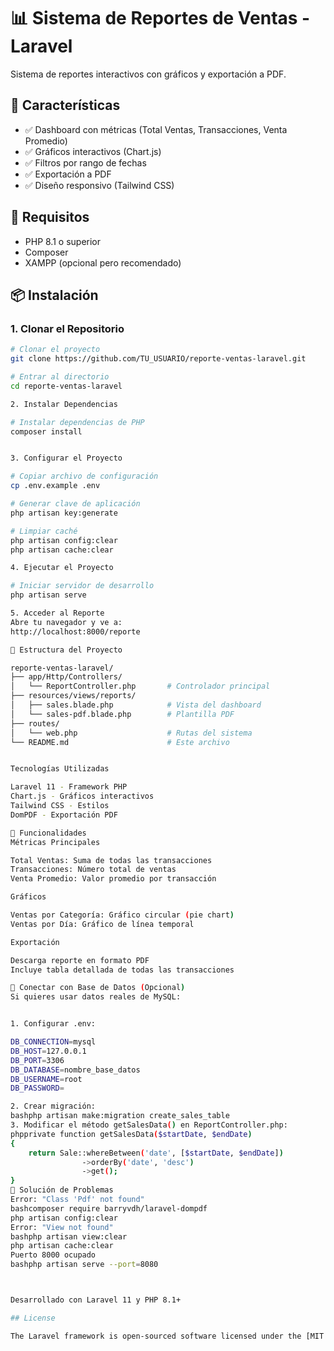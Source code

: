 # 📊 Sistema de Reportes de Ventas - Laravel

Sistema de reportes interactivos con gráficos y exportación a PDF.

## 🎯 Características

- ✅ Dashboard con métricas (Total Ventas, Transacciones, Venta Promedio)
- ✅ Gráficos interactivos (Chart.js)
- ✅ Filtros por rango de fechas
- ✅ Exportación a PDF
- ✅ Diseño responsivo (Tailwind CSS)

## 🔧 Requisitos

- PHP 8.1 o superior
- Composer
- XAMPP (opcional pero recomendado)

## 📦 Instalación

### 1. Clonar el Repositorio
```bash
# Clonar el proyecto
git clone https://github.com/TU_USUARIO/reporte-ventas-laravel.git

# Entrar al directorio
cd reporte-ventas-laravel

2. Instalar Dependencias

# Instalar dependencias de PHP
composer install


3. Configurar el Proyecto

# Copiar archivo de configuración
cp .env.example .env

# Generar clave de aplicación
php artisan key:generate

# Limpiar caché
php artisan config:clear
php artisan cache:clear

4. Ejecutar el Proyecto

# Iniciar servidor de desarrollo
php artisan serve

5. Acceder al Reporte
Abre tu navegador y ve a:
http://localhost:8000/reporte

📂 Estructura del Proyecto

reporte-ventas-laravel/
├── app/Http/Controllers/
│   └── ReportController.php       # Controlador principal
├── resources/views/reports/
│   ├── sales.blade.php            # Vista del dashboard
│   └── sales-pdf.blade.php        # Plantilla PDF
├── routes/
│   └── web.php                    # Rutas del sistema
└── README.md                      # Este archivo


Tecnologías Utilizadas

Laravel 11 - Framework PHP
Chart.js - Gráficos interactivos
Tailwind CSS - Estilos
DomPDF - Exportación PDF

🚀 Funcionalidades
Métricas Principales

Total Ventas: Suma de todas las transacciones
Transacciones: Número total de ventas
Venta Promedio: Valor promedio por transacción

Gráficos

Ventas por Categoría: Gráfico circular (pie chart)
Ventas por Día: Gráfico de línea temporal

Exportación

Descarga reporte en formato PDF
Incluye tabla detallada de todas las transacciones

🔄 Conectar con Base de Datos (Opcional)
Si quieres usar datos reales de MySQL:


1. Configurar .env:

DB_CONNECTION=mysql
DB_HOST=127.0.0.1
DB_PORT=3306
DB_DATABASE=nombre_base_datos
DB_USERNAME=root
DB_PASSWORD=

2. Crear migración:
bashphp artisan make:migration create_sales_table
3. Modificar el método getSalesData() en ReportController.php:
phpprivate function getSalesData($startDate, $endDate)
{
    return Sale::whereBetween('date', [$startDate, $endDate])
                ->orderBy('date', 'desc')
                ->get();
}
🐛 Solución de Problemas
Error: "Class 'Pdf' not found"
bashcomposer require barryvdh/laravel-dompdf
php artisan config:clear
Error: "View not found"
bashphp artisan view:clear
php artisan cache:clear
Puerto 8000 ocupado
bashphp artisan serve --port=8080



Desarrollado con Laravel 11 y PHP 8.1+

## License

The Laravel framework is open-sourced software licensed under the [MIT license](https://opensource.org/licenses/MIT).
